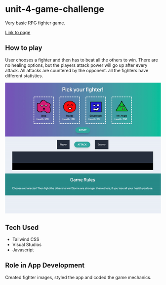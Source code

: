 # unit-4-game-challenge

Very basic RPG fighter game. 

[Link to page](https://reekamaharaj.github.io/unit-4-game-challenge)

## How to play
User chooses a fighter and then has to beat all the others to win. There are no healing options, but the players attack power will go up after every attack. All attacks are countered by the opponent. all the fighters have different statistics. 

![](assets/images/rpg.gif)

## Tech Used
- Tailwind CSS
- Visual Studios
- Javascript

## Role in App Development
Created fighter images, styled the app and coded the game mechanics.
